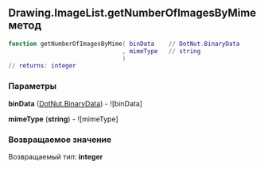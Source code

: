 ## Drawing.ImageList.getNumberOfImagesByMime метод


```lua
function getNumberOfImagesByMime( binData    // DotNut.BinaryData
                                , mimeType   // string
                                )
// returns: integer
```


### Параметры

**binData** ([DotNut.BinaryData](../../DotNut/BinaryData.md)) - ![binData]

**mimeType** (**string**) - ![mimeType]

### Возвращаемое значение

Возвращаемый тип: **integer**

